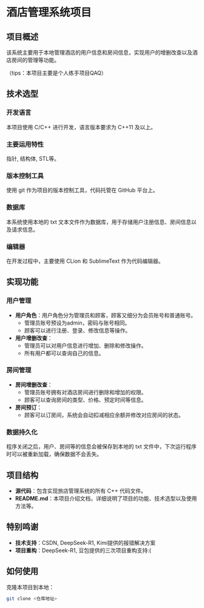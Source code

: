 # 酒店管理系统项目

## 项目概述
该系统主要用于本地管理酒店的用户信息和房间信息，实现用户的增删改查以及酒店房间的管理等功能。

（tips：本项目主要是个人练手项目QAQ）

## 技术选型
### 开发语言
本项目使用 C/C++ 进行开发，语言版本要求为 C++11 及以上。

### 主要运用特性
指针, 结构体, STL等。

### 版本控制工具
使用 git 作为项目的版本控制工具，代码托管在 GitHub 平台上。

### 数据库
本系统使用本地的 txt 文本文件作为数据库，用于存储用户注册信息、房间信息以及请求信息。

### 编辑器
在开发过程中，主要使用 CLion 和 SublimeText 作为代码编辑器。

## 实现功能
### 用户管理
- **用户角色**：用户角色分为管理员和顾客，顾客又细分为会员账号和普通账号。
  - 管理员账号预设为admin，密码与账号相同。
  - 顾客可以进行注册、登录、修改信息等操作。
- **用户增删改查**：
  - 管理员可以对用户信息进行增加、删除和修改操作。
  - 所有用户都可以查询自己的信息。

### 房间管理
- **房间增删改查**：
  - 管理员账号拥有对酒店房间进行删除和增加的权限。
  - 顾客可以查询房间的类型、价格、预定时间等信息。
- **房间预订**：
  - 顾客可以订房间，系统会自动扣减相应余额并修改对应房间的状态。

### 数据持久化
程序关闭之后，用户、房间等的信息会被保存到本地的 txt 文件中，下次运行程序时可以被重新加载，确保数据不会丢失。

## 项目结构
- **源代码**：包含实现旅店管理系统的所有 C++ 代码文件。
- **README.md**：本项目介绍文档，详细说明了项目的功能、技术选型以及使用方法等。

## 特别鸣谢
- **技术支持**：CSDN, DeepSeek-R1, Kimi提供的报错解决方案
- **项目重构**：DeepSeek-R1, 豆包提供的三次项目重构支持:(

## 如何使用
克隆本项目到本地：
   ```bash
   git clone <仓库地址>
